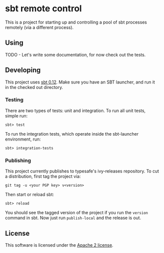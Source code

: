 # sbt remote control

This is a project for starting up and controlling a pool of sbt processes remotely (via a different process).


## Using

TODO - Let's write some documentation, for now check out the tests.


## Developing

This project uses [sbt 0.12](http://scala-sbt.org/). Make sure you have an SBT launcher, and run it in the checked out directory.

### Testing

There are two types of tests:  unit and integration.   To run all unit tests, simple run:

    sbt> test


To run the integration tests, which operate inside the sbt-launcher environment, run:

    sbt> integration-tests



### Publishing

This project currently publishes to typesafe's ivy-releases repository.  To cut a distribution, first tag the project via:


    git tag -u <your PGP key> v<version>


Then start or reload sbt:


    sbt> reload


You should see the tagged version of the project if you run the `version` command in sbt.  Now just run `publish-local` and the release is out.


## License

This software is licensed under the [Apache 2 license](http://www.apache.org/licenses/LICENSE-2.0).
